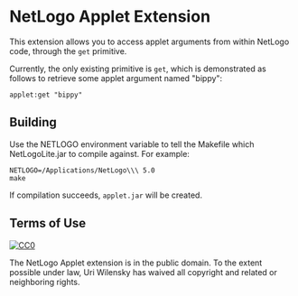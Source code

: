 # NetLogo Applet Extension

This extension allows you to access applet arguments from within NetLogo code, through the `get` primitive.

Currently, the only existing primitive is `get`, which is demonstrated as follows to retrieve some applet argument named "bippy":

```
applet:get "bippy"
```

## Building

Use the NETLOGO environment variable to tell the Makefile which NetLogoLite.jar to compile against.  For example:

    NETLOGO=/Applications/NetLogo\\\ 5.0
    make

If compilation succeeds, `applet.jar` will be created.

## Terms of Use

[![CC0](http://i.creativecommons.org/p/zero/1.0/88x31.png)](http://creativecommons.org/publicdomain/zero/1.0/)

The NetLogo Applet extension is in the public domain.  To the extent possible under law, Uri Wilensky has waived all copyright and related or neighboring rights.
